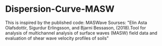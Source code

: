 # Dispersion-Curve-MASW
This is inspired by the published code: MASWave
Sourses: "Elin Asta Olafsdottir, Sigurdur Erlingsson, and Bjarni Bessason, (2018).Tool for analysis of multichannel analysis of surface waves (MASW) field data and evaluation of shear wave velocity profiles of soils"
